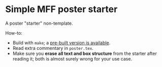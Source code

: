 
# Simple MFF poster starter

A poster "starter" non-template.

How-to:

- Build with `make`; a [pre-built version is available](build/poster.pdf).
- Read extra commentary in `poster.tex`.
- Make sure you __erase all text and box structure__ from the starter after
  reading it; both is almost surely wrong for your use case.
